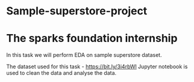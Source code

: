 # Sample-superstore-project 
# The sparks foundation internship

In this task we will perform EDA on sample superstore dataset.

The dataset used for this task - https://bit.ly/3i4rbWl
Jupyter notebook is used to clean the data and analyse the data.
